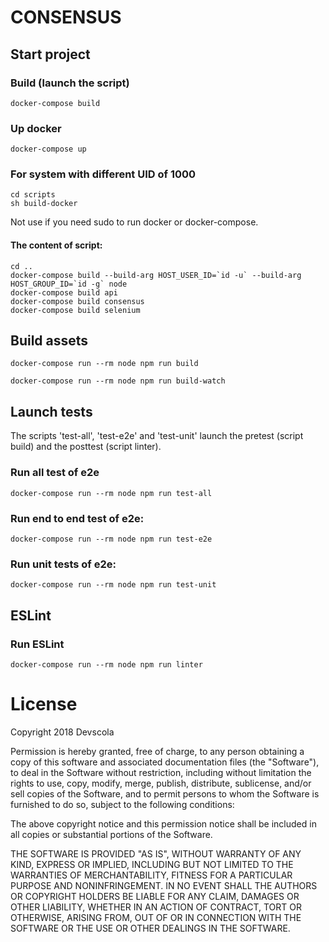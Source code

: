 # CONSENSUS

## Start project

### Build (launch the script)

`docker-compose build`


### Up docker

`docker-compose up`


### For system with different UID of 1000

~~~
cd scripts
sh build-docker
~~~

Not use if you need sudo to run docker or docker-compose.


#### The content of script:

~~~
cd ..
docker-compose build --build-arg HOST_USER_ID=`id -u` --build-arg HOST_GROUP_ID=`id -g` node
docker-compose build api
docker-compose build consensus
docker-compose build selenium
~~~


## Build assets

`docker-compose run --rm node npm run build`

`docker-compose run --rm node npm run build-watch`


## Launch tests

The scripts 'test-all', 'test-e2e' and 'test-unit' launch the pretest (script build) and the posttest (script linter).


### Run all test of e2e

`docker-compose run --rm node npm run test-all`


### Run end to end test of e2e:

`docker-compose run --rm node npm run test-e2e`


### Run unit tests of e2e:

`docker-compose run --rm node npm run test-unit`


## ESLint

### Run ESLint

`docker-compose run --rm node npm run linter`


# License

Copyright 2018 Devscola

Permission is hereby granted, free of charge, to any person obtaining a copy of this software and associated documentation files (the "Software"), to deal in the Software without restriction, including without limitation the rights to use, copy, modify, merge, publish, distribute, sublicense, and/or sell copies of the Software, and to permit persons to whom the Software is furnished to do so, subject to the following conditions:

The above copyright notice and this permission notice shall be included in all copies or substantial portions of the Software.

THE SOFTWARE IS PROVIDED "AS IS", WITHOUT WARRANTY OF ANY KIND, EXPRESS OR IMPLIED, INCLUDING BUT NOT LIMITED TO THE WARRANTIES OF MERCHANTABILITY, FITNESS FOR A PARTICULAR PURPOSE AND NONINFRINGEMENT. IN NO EVENT SHALL THE AUTHORS OR COPYRIGHT HOLDERS BE LIABLE FOR ANY CLAIM, DAMAGES OR OTHER LIABILITY, WHETHER IN AN ACTION OF CONTRACT, TORT OR OTHERWISE, ARISING FROM, OUT OF OR IN CONNECTION WITH THE SOFTWARE OR THE USE OR OTHER DEALINGS IN THE SOFTWARE.
